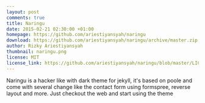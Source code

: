 ```yaml
---
layout: post
comments: true
title: Naringu
date: 2015-02-21 02:30:00 +01:00
homepage: https://github.com/ariestiyansyah/naringu
download: https://github.com/ariestiyansyah/naringu/archive/master.zip
author: Rizky Ariestiyansyah
thumbnail: naringu.png
license: MIT
license_link: https://github.com/ariestiyansyah/naringu/blob/master/LICENSE.md
---
```


Naringu is a hacker like with dark theme for jekyll, it's based on poole and come with several change like the contact form using formspree, reverse layout and more. Just checkout the web and start using the theme
